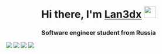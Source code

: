 <h1 align="center">Hi there, I'm <a href="https://www.youtube.com/watch?v=dQw4w9WgXcQ" target="_blank">Lan3dx</a> 
<img src="https://github.com/blackcater/blackcater/raw/main/images/Hi.gif" height="32"/></h1>
<h3 align="center">Software engineer student from Russia</h3>

![](https://github-profile-summary-cards.vercel.app/api/cards/most-commit-language?username=Lan3dx&theme=solarized_dark) ![](https://github-profile-summary-cards.vercel.app/api/cards/repos-per-language?username=Lan3dx&theme=solarized_dark) 
![](https://github-profile-summary-cards.vercel.app/api/cards/stats?username=Lan3dx&theme=solarized_dark) ![](https://github-profile-summary-cards.vercel.app/api/cards/productive-time?username=Lan3dx&theme=solarized_dark)
